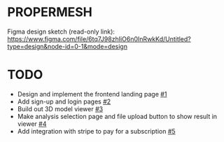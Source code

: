# PROPERMESH

Figma design sketch (read-only link):  
https://www.figma.com/file/6tq7J98zhIiO6n0InRwkKd/Untitled?type=design&node-id=0-1&mode=design


# TODO
- Design and implement the frontend landing page [#1](https://github.com/rknizzle/propermesh-view/issues/1)
- Add sign-up and login pages [#2](https://github.com/rknizzle/propermesh-view/issues/2)
- Build out 3D model viewer [#3](https://github.com/rknizzle/propermesh-view/issues/3)
- Make analysis selection page and file upload button to show result in viewer [#4](https://github.com/rknizzle/propermesh-view/issues/4)
- Add integration with stripe to pay for a subscription [#5](https://github.com/rknizzle/propermesh-view/issues/5)
